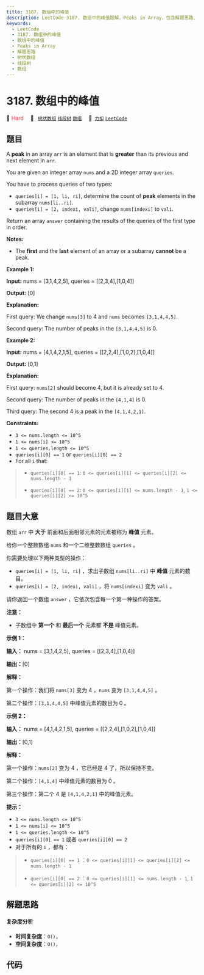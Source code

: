 ```yaml
---
title: 3187. 数组中的峰值
description: LeetCode 3187. 数组中的峰值题解，Peaks in Array，包含解题思路、复杂度分析以及完整的 JavaScript 代码实现。
keywords:
  - LeetCode
  - 3187. 数组中的峰值
  - 数组中的峰值
  - Peaks in Array
  - 解题思路
  - 树状数组
  - 线段树
  - 数组
---
```


# 3187. 数组中的峰值

🔴 <font color=#ff334b>Hard</font>&emsp; 🔖&ensp; [`树状数组`](/tag/binary-indexed-tree.md) [`线段树`](/tag/segment-tree.md) [`数组`](/tag/array.md)&emsp; 🔗&ensp;[`力扣`](https://leetcode.cn/problems/peaks-in-array) [`LeetCode`](https://leetcode.com/problems/peaks-in-array)

## 题目

A **peak** in an array `arr` is an element that is **greater** than its
previous and next element in `arr`.

You are given an integer array `nums` and a 2D integer array `queries`.

You have to process queries of two types:

  * `queries[i] = [1, li, ri]`, determine the count of **peak** elements in the subarray `nums[li..ri]`.
  * `queries[i] = [2, indexi, vali]`, change `nums[indexi]` to `vali`.

Return an array `answer` containing the results of the queries of the first
type in order.

**Notes:**

  * The **first** and the **last** element of an array or a subarray **cannot** be a peak.



**Example 1:**

**Input:** nums = [3,1,4,2,5], queries = [[2,3,4],[1,0,4]]

**Output:** [0]

**Explanation:**

First query: We change `nums[3]` to 4 and `nums` becomes `[3,1,4,4,5]`.

Second query: The number of peaks in the `[3,1,4,4,5]` is 0.

**Example 2:**

**Input:** nums = [4,1,4,2,1,5], queries = [[2,2,4],[1,0,2],[1,0,4]]

**Output:** [0,1]

**Explanation:**

First query: `nums[2]` should become 4, but it is already set to 4.

Second query: The number of peaks in the `[4,1,4]` is 0.

Third query: The second 4 is a peak in the `[4,1,4,2,1]`.



**Constraints:**

  * `3 <= nums.length <= 10^5`
  * `1 <= nums[i] <= 10^5`
  * `1 <= queries.length <= 10^5`
  * `queries[i][0] == 1` or `queries[i][0] == 2`
  * For all `i` that: 
> 
> * `queries[i][0] == 1`: `0 <= queries[i][1] <= queries[i][2] <= nums.length - 1`
> 
> * `queries[i][0] == 2`: `0 <= queries[i][1] <= nums.length - 1`, `1 <= queries[i][2] <= 10^5`


## 题目大意

数组 `arr` 中 **大于**  前面和后面相邻元素的元素被称为 **峰值**  元素。

给你一个整数数组 `nums` 和一个二维整数数组 `queries` 。

你需要处理以下两种类型的操作：

  * `queries[i] = [1, li, ri]` ，求出子数组 `nums[li..ri]` 中 **峰值**  元素的数目。
  * `queries[i] = [2, indexi, vali]` ，将 `nums[indexi]` 变为 `vali` 。

请你返回一个数组 `answer` ，它依次包含每一个第一种操作的答案。

**注意：**

  * 子数组中 **第一个**  和 **最后一个**  元素都 **不是**  峰值元素。



**示例 1：**

**输入：** nums = [3,1,4,2,5], queries = [[2,3,4],[1,0,4]]

**输出：**[0]

**解释：**

第一个操作：我们将 `nums[3]` 变为 4 ，`nums` 变为 `[3,1,4,4,5]` 。

第二个操作：`[3,1,4,4,5]` 中峰值元素的数目为 0 。

**示例 2：**

**输入：** nums = [4,1,4,2,1,5], queries = [[2,2,4],[1,0,2],[1,0,4]]

**输出：**[0,1]

**解释：**

第一个操作：`nums[2]` 变为 4 ，它已经是 4 了，所以保持不变。

第二个操作：`[4,1,4]` 中峰值元素的数目为 0 。

第三个操作：第二个 4 是 `[4,1,4,2,1]` 中的峰值元素。



**提示：**

  * `3 <= nums.length <= 10^5`
  * `1 <= nums[i] <= 10^5`
  * `1 <= queries.length <= 10^5`
  * `queries[i][0] == 1` 或者 `queries[i][0] == 2`
  * 对于所有的 `i` ，都有： 
> 
> * `queries[i][0] == 1` ：`0 <= queries[i][1] <= queries[i][2] <= nums.length - 1`
> 
> * `queries[i][0] == 2` ：`0 <= queries[i][1] <= nums.length - 1`, `1 <= queries[i][2] <= 10^5`


## 解题思路

#### 复杂度分析

- **时间复杂度**：`O()`，
- **空间复杂度**：`O()`，

## 代码

```javascript

```